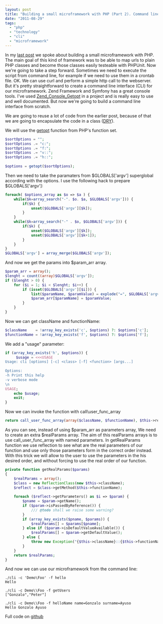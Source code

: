 ```yaml
---
layout: post
title: "Building a small microframework with PHP (Part 2). Command line interface"
date: "2011-08-29"
tags: 
  - "php"
  - "technology"
  - "cli"
  - "microframework"
---
```


In my [last post](http://gonzalo123.wordpress.com/2011/08/22/building-a-small-microframework-with-php/) we spoke about building a small microframework with PHP. The main goal of this kind of framework was to be able to map urls to plain PHP classes and become those classes easily testeable with PHPUnit. Now we're going to take a step forward. Sometimes we need to execute the script from command line, for example if we need to use them in a crontab file. OK. We can use curl and perform a simple http call to the webserver. But it's pretty straightforward to create a command line interface (CLI) for our microframework. Zend Framework and Symfony has a great console tools. I've used [Zend\_Console\_Getopt](http://framework.zend.com/manual/en/zend.console.getopt.html) in a project and is really easy to use and well documented. But now we're going to build a command line interface from scratch.

We are going to reuse a lot of code from the earlier post, because of that we are going to encapsulate the code in a class ([DRY](http://goo.gl/QpDP)).

We will use the [getopt](http://php.net/manual/es/function.getopt.php) function from PHP's function set.

```php
$sortOptions = "";
$sortOptions .= "c:";
$sortOptions .= "f:";
$sortOptions .= "v::";
$sortOptions .= "h::";
 
$options = getopt($sortOptions);
```

Then we need to take the paramaters from $GLOBALS['argv'] superglobal according with the options. I use the following hack to prepare $GLOBALS['argv']:

```php
foreach( $options_array as $o => $a ) {
    while($k=array_search("-". $o. $a, $GLOBALS['argv'])) {
        if($k) {
            unset($GLOBALS['argv'][$k]);
        }
    }
    while($k=array_search("-" . $o, $GLOBALS['argv'])) {
        if($k) {
            unset($GLOBALS['argv'][$k]);
            unset($GLOBALS['argv'][$k+1]);
        }
    }
}
$GLOBALS['argv'] = array_merge($GLOBALS['argv']);
```

And now we get the params into $param\_arr array.

```php
$param_arr = array();
$lenght = count((array)$GLOBALS['argv']);
if ($lenght > 0) {
    for ($i = 1; $i < $lenght; $i++) {
        if (isset($GLOBALS['argv'][$i])) {
            list($paramName, $paramValue) = explode("=", $GLOBALS['argv'][$i], 2);
            $param_arr[$paramName] = $paramValue;
        }
    }
}
```

Now we can get className and functionName:

```php
$className    = !array_key_exists('c', $options) ?: $options['c'];
$functionName = !array_key_exists('f', $options) ?: $options['f'];
```

We add a "usage" parameter:

```php
if (array_key_exists('h', $options)) {
     $usage = <<<USAGE
Usage: cli [options] [-c] <class> [-f] <function> [args...]
 
Options:
-h Print this help
-v verbose mode
\n
USAGE;
    echo $usage;
    exit;
}
```

Now we can invoke the function with call\user_func_array

```php
return call_user_func_array(array($className, $functionName), $this->realParams);
```

As you can see, instead of using $param\_arr as parameters array, We need to create an extra $realParams array. The aim of this realParams arrays is to use call\_user\_func\_array with named parameters. In getRealParams function we use reflection to see what are the real parameters of our function and use only those parameters form in the correct order instead. With this trick we will allow to the user to use the parameters in the his desired order, and without forcing to use the real order of our function.

```php
private function getRealParams($params)
{
    $realParams = array();
    $class = new ReflectionClass(new $this->className);
    $reflect = $class->getMethod($this->functionName);
 
    foreach ($reflect->getParameters() as $i => $param) {
        $pname = $param->getName();
        if ($param->isPassedByReference()) {
            /// @todo shall we raise some warning?
        }
        if (array_key_exists($pname, $params)) {
            $realParams[] = $params[$pname];
        } else if ($param->isDefaultValueAvailable()) {
            $realParams[] = $param->getDefaultValue();
        } else {
            throw new Exception("{$this->className}::{$this->functionName}() param: missing param: {$pname}");
        }
    }
    return $realParams;
}
```

And now we can use our microframework from the command line: 

```commandline
./cli -c 'Demo\Foo' -f hello
Hello
 
./cli -c Demo\\Foo -f getUsers
["Gonzalo","Peter"]
 
./cli -c Demo\\Foo -f helloName name=Gonzalo surname=Ayuso
Hello Gonzalo Ayuso
```

Full code on [github](https://github.com/gonzalo123/microFramework)

